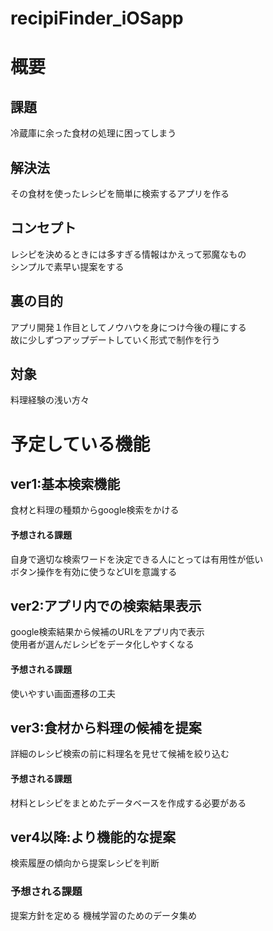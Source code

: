 # recipiFinder_iOSapp

# 概要
## 課題
冷蔵庫に余った食材の処理に困ってしまう  
## 解決法
その食材を使ったレシピを簡単に検索するアプリを作る
## コンセプト
レシピを決めるときには多すぎる情報はかえって邪魔なもの  
シンプルで素早い提案をする  
## 裏の目的
アプリ開発１作目としてノウハウを身につけ今後の糧にする  
故に少しずつアップデートしていく形式で制作を行う  
## 対象
料理経験の浅い方々  

# 予定している機能
## ver1:基本検索機能
食材と料理の種類からgoogle検索をかける
#### 予想される課題
自身で適切な検索ワードを決定できる人にとっては有用性が低い  
ボタン操作を有効に使うなどUIを意識する

## ver2:アプリ内での検索結果表示
google検索結果から候補のURLをアプリ内で表示  
使用者が選んだレシピをデータ化しやすくなる
#### 予想される課題  
使いやすい画面遷移の工夫  

## ver3:食材から料理の候補を提案
詳細のレシピ検索の前に料理名を見せて候補を絞り込む  
#### 予想される課題
材料とレシピをまとめたデータベースを作成する必要がある  

## ver4以降:より機能的な提案
検索履歴の傾向から提案レシピを判断
### 予想される課題
提案方針を定める
機械学習のためのデータ集め  
